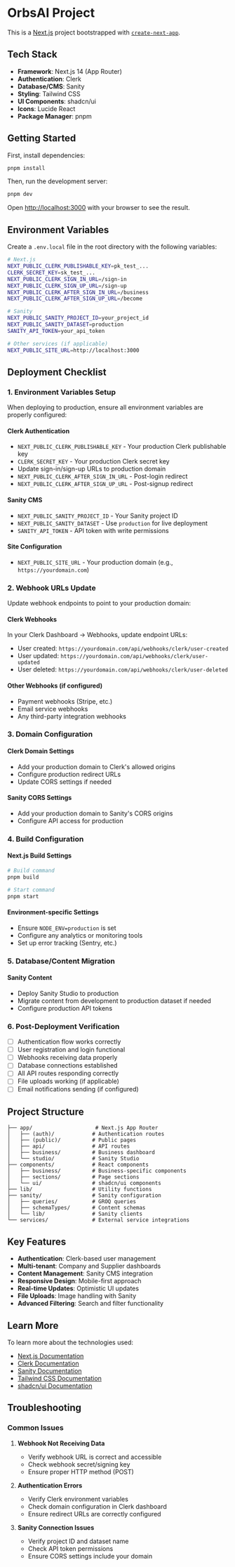 # OrbsAI Project

This is a [Next.js](https://nextjs.org) project bootstrapped with [`create-next-app`](https://github.com/vercel/next.js/tree/canary/packages/create-next-app).

## Tech Stack

- **Framework**: Next.js 14 (App Router)
- **Authentication**: Clerk
- **Database/CMS**: Sanity
- **Styling**: Tailwind CSS
- **UI Components**: shadcn/ui
- **Icons**: Lucide React
- **Package Manager**: pnpm

## Getting Started

First, install dependencies:

```bash
pnpm install
```

Then, run the development server:

```bash
pnpm dev
```

Open [http://localhost:3000](http://localhost:3000) with your browser to see the result.

## Environment Variables

Create a `.env.local` file in the root directory with the following variables:

```bash
# Next.js
NEXT_PUBLIC_CLERK_PUBLISHABLE_KEY=pk_test_...
CLERK_SECRET_KEY=sk_test_...
NEXT_PUBLIC_CLERK_SIGN_IN_URL=/sign-in
NEXT_PUBLIC_CLERK_SIGN_UP_URL=/sign-up
NEXT_PUBLIC_CLERK_AFTER_SIGN_IN_URL=/business
NEXT_PUBLIC_CLERK_AFTER_SIGN_UP_URL=/become

# Sanity
NEXT_PUBLIC_SANITY_PROJECT_ID=your_project_id
NEXT_PUBLIC_SANITY_DATASET=production
SANITY_API_TOKEN=your_api_token

# Other services (if applicable)
NEXT_PUBLIC_SITE_URL=http://localhost:3000
```

## Deployment Checklist

### 1. Environment Variables Setup

When deploying to production, ensure all environment variables are properly configured:

#### **Clerk Authentication**

- `NEXT_PUBLIC_CLERK_PUBLISHABLE_KEY` - Your production Clerk publishable key
- `CLERK_SECRET_KEY` - Your production Clerk secret key
- Update sign-in/sign-up URLs to production domain
- `NEXT_PUBLIC_CLERK_AFTER_SIGN_IN_URL` - Post-login redirect
- `NEXT_PUBLIC_CLERK_AFTER_SIGN_UP_URL` - Post-signup redirect

#### **Sanity CMS**

- `NEXT_PUBLIC_SANITY_PROJECT_ID` - Your Sanity project ID
- `NEXT_PUBLIC_SANITY_DATASET` - Use `production` for live deployment
- `SANITY_API_TOKEN` - API token with write permissions

#### **Site Configuration**

- `NEXT_PUBLIC_SITE_URL` - Your production domain (e.g., `https://yourdomain.com`)

### 2. Webhook URLs Update

Update webhook endpoints to point to your production domain:

#### **Clerk Webhooks**

In your Clerk Dashboard → Webhooks, update endpoint URLs:

- User created: `https://yourdomain.com/api/webhooks/clerk/user-created`
- User updated: `https://yourdomain.com/api/webhooks/clerk/user-updated`
- User deleted: `https://yourdomain.com/api/webhooks/clerk/user-deleted`

#### **Other Webhooks** (if configured)

- Payment webhooks (Stripe, etc.)
- Email service webhooks
- Any third-party integration webhooks

### 3. Domain Configuration

#### **Clerk Domain Settings**

- Add your production domain to Clerk's allowed origins
- Configure production redirect URLs
- Update CORS settings if needed

#### **Sanity CORS Settings**

- Add your production domain to Sanity's CORS origins
- Configure API access for production

### 4. Build Configuration

#### **Next.js Build Settings**

```bash
# Build command
pnpm build

# Start command
pnpm start
```

#### **Environment-specific Settings**

- Ensure `NODE_ENV=production` is set
- Configure any analytics or monitoring tools
- Set up error tracking (Sentry, etc.)

### 5. Database/Content Migration

#### **Sanity Content**

- Deploy Sanity Studio to production
- Migrate content from development to production dataset if needed
- Configure production API tokens

### 6. Post-Deployment Verification

- [ ] Authentication flow works correctly
- [ ] User registration and login functional
- [ ] Webhooks receiving data properly
- [ ] Database connections established
- [ ] All API routes responding correctly
- [ ] File uploads working (if applicable)
- [ ] Email notifications sending (if configured)

## Project Structure

```
├── app/                    # Next.js App Router
│   ├── (auth)/            # Authentication routes
│   ├── (public)/          # Public pages
│   ├── api/               # API routes
│   ├── business/          # Business dashboard
│   └── studio/            # Sanity Studio
├── components/            # React components
│   ├── business/          # Business-specific components
│   ├── sections/          # Page sections
│   └── ui/                # shadcn/ui components
├── lib/                   # Utility functions
├── sanity/                # Sanity configuration
│   ├── queries/           # GROQ queries
│   ├── schemaTypes/       # Content schemas
│   └── lib/               # Sanity clients
└── services/              # External service integrations
```

## Key Features

- **Authentication**: Clerk-based user management
- **Multi-tenant**: Company and Supplier dashboards
- **Content Management**: Sanity CMS integration
- **Responsive Design**: Mobile-first approach
- **Real-time Updates**: Optimistic UI updates
- **File Uploads**: Image handling with Sanity
- **Advanced Filtering**: Search and filter functionality

## Learn More

To learn more about the technologies used:

- [Next.js Documentation](https://nextjs.org/docs)
- [Clerk Documentation](https://clerk.com/docs)
- [Sanity Documentation](https://www.sanity.io/docs)
- [Tailwind CSS Documentation](https://tailwindcss.com/docs)
- [shadcn/ui Documentation](https://ui.shadcn.com)

## Troubleshooting

### Common Issues

1. **Webhook Not Receiving Data**
   - Verify webhook URL is correct and accessible
   - Check webhook secret/signing key
   - Ensure proper HTTP method (POST)

2. **Authentication Errors**
   - Verify Clerk environment variables
   - Check domain configuration in Clerk dashboard
   - Ensure redirect URLs are correctly configured

3. **Sanity Connection Issues**
   - Verify project ID and dataset name
   - Check API token permissions
   - Ensure CORS settings include your domain
